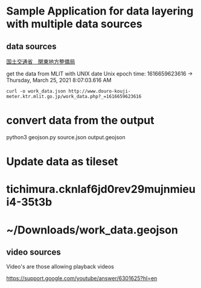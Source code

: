 
# Sample Application for data layering with multiple data sources

## data sources

[国土交通省　関東地方整備局](http://www.douro-kouji-meter.ktr.mlit.go.jp/index.php)

 get the data from MLIT with UNIX date
 Unix epoch time: 1616659623616 -> Thursday, March 25, 2021 8:07:03.616 AM
 
`curl -o work_data.json http://www.douro-kouji-meter.ktr.mlit.go.jp/work_data.php?_=1616659623616`

# convert data from the output

python3 geojson.py source.json output.geojson

# Update data as tileset

# tichimura.cknlaf6jd0rev29mujnmieui4-35t3b
# ~/Downloads/work_data.geojson 


## video sources

Video's are those allowing playback videos

https://support.google.com/youtube/answer/6301625?hl=en